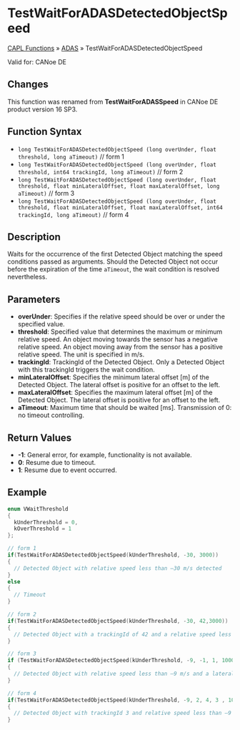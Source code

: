 # TestWaitForADASDetectedObjectSpeed

[CAPL Functions](../../CAPLfunctions.md) » [ADAS](../CAPLfunctionsADASOverview.md) » TestWaitForADASDetectedObjectSpeed

Valid for: CANoe DE

## Changes

This function was renamed from **TestWaitForADASSpeed** in CANoe DE product version 16 SP3.

## Function Syntax

- `long TestWaitForADASDetectedObjectSpeed (long overUnder, float threshold, long aTimeout)` // form 1
- `long TestWaitForADASDetectedObjectSpeed (long overUnder, float threshold, int64 trackingId, long aTimeout)` // form 2
- `long TestWaitForADASDetectedObjectSpeed (long overUnder, float threshold, float minLateralOffset, float maxLateralOffset, long aTimeout)` // form 3
- `long TestWaitForADASDetectedObjectSpeed (long overUnder, float threshold, float minLateralOffset, float maxLateralOffset, int64 trackingId, long aTimeout)` // form 4

## Description

Waits for the occurrence of the first Detected Object matching the speed conditions passed as arguments. Should the Detected Object not occur before the expiration of the time `aTimeout`, the wait condition is resolved nevertheless.

## Parameters

- **overUnder**: Specifies if the relative speed should be over or under the specified value.
- **threshold**: Specified value that determines the maximum or minimum relative speed. An object moving towards the sensor has a negative relative speed. An object moving away from the sensor has a positive relative speed. The unit is specified in m/s.
- **trackingId**: TrackingId of the Detected Object. Only a Detected Object with this trackingId triggers the wait condition.
- **minLateralOffset**: Specifies the minimum lateral offset [m] of the Detected Object. The lateral offset is positive for an offset to the left.
- **maxLateralOffset**: Specifies the maximum lateral offset [m] of the Detected Object. The lateral offset is positive for an offset to the left.
- **aTimeout**: Maximum time that should be waited [ms]. Transmission of 0: no timeout controlling.

## Return Values

- **-1**: General error, for example, functionality is not available.
- **0**: Resume due to timeout.
- **1**: Resume due to event occurred.

## Example

```c
enum VWaitThreshold
{
  kUnderThreshold = 0,
  kOverThreshold = 1
};

// form 1
if(TestWaitForADASDetectedObjectSpeed(kUnderThreshold, -30, 3000)) 
{
  // Detected Object with relative speed less than –30 m/s detected
}
else
{
  // Timeout
}

// form 2
if(TestWaitForADASDetectedObjectSpeed(kUnderThreshold, -30, 42,3000))
{
  // Detected Object with a trackingId of 42 and a relative speed less than –30 m/s detected
}

// form 3
if (TestWaitForADASDetectedObjectSpeed(kUnderThreshold, -9, -1, 1, 1000))
{
  // Detected Object with relative speed less than –9 m/s and a lateral Offset to the host vehicle between -1 m and 1 m detected.
}

// form 4
if(TestWaitForADASDetectedObjectSpeed(kUnderThreshold, -9, 2, 4, 3 , 1000))
{
  // Detected Object with trackingId 3 and relative speed less than –9 m/s and a lateral Offset to the host vehicle between 2 m and 4 m detected.
}
```
